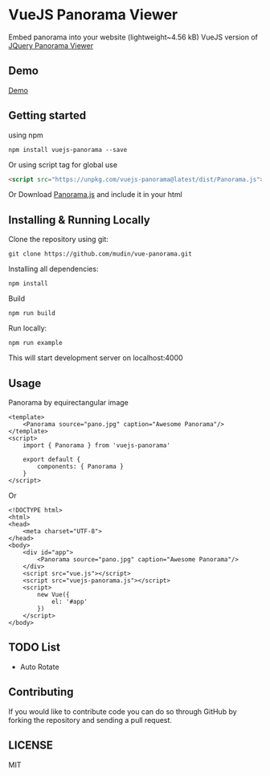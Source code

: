 # VueJS Panorama Viewer
Embed panorama into your website
(lightweight~4.56 kB)
VueJS version of [JQuery Panorama Viewer](https://github.com/peachananr/panorama_viewer)

## Demo
[Demo](https://mudin.github.io/vue-panorama/)

## Getting started
using npm
```
npm install vuejs-panorama --save
```
Or using script tag for global use
```html
<script src="https://unpkg.com/vuejs-panorama@latest/dist/Panorama.js"></script>
```

Or Download <a href="https://unpkg.com/vuejs-panorama@latest/dist/Panorama.js">Panorama.js</a> and include it in your html

## Installing & Running Locally

Clone the repository using git:
```
git clone https://github.com/mudin/vue-panorama.git 
```
Installing all dependencies:
```
npm install 
```
Build
```
npm run build 
```
Run locally:
```
npm run example 
```
This will start development server on localhost:4000

## Usage

Panorama by equirectangular image
```vue
<template>
    <Panorama source="pano.jpg" caption="Awesome Panorama"/>
</template>
<script>
    import { Panorama } from 'vuejs-panorama'

    export default {
        components: { Panorama }
    }
</script>
```
Or
```vue
<!DOCTYPE html>
<html>
<head>
    <meta charset="UTF-8">
</head>
<body>
    <div id="app">
        <Panorama source="pano.jpg" caption="Awesome Panorama"/>
    </div>
    <script src="vue.js"></script>
    <script src="vuejs-panorama.js"></script>
    <script>
        new Vue({
            el: '#app'
        })
    </script>
</body>
```

## TODO List
* Auto Rotate

## Contributing
If you would like to contribute code you can do so through GitHub by forking the repository and sending a pull request.

## LICENSE
MIT
